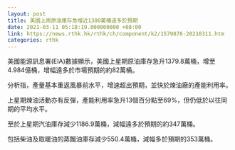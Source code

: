 ```yaml
---
layout: post
title: 美國上周原油庫存急增近1380萬桶遠多於預期
date: 2021-03-11 05:18:19.000000000 +08:00
link: https://news.rthk.hk/rthk/ch/component/k2/1579878-20210311.htm
categories: rthk
---
```


美國能源訊息署(EIA)數據顯示，美國上星期原油庫存急升1379.8萬桶，增至4.984億桶，增幅遠多於市場預期的約82萬桶。

分析指，產量基本重返風暴前水平，增速超出預期，並快於煉油廠的產能利用率。

上星期煉油活動亦有反彈，產能利用率急升13個百分點至69%，但仍低於以往同期的平均水平。

至於上星期汽油庫存減少1186.9萬桶，減幅遠多於預期的約347萬桶。

包括柴油及取暖油的蒸餾油庫存減少550.4萬桶，減幅多於預期的353萬桶。
